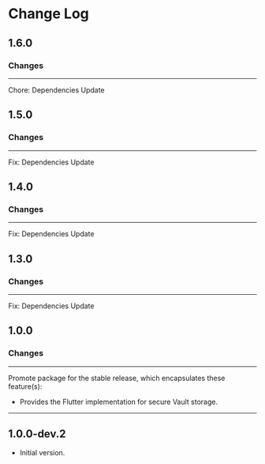 # Change Log

## 1.6.0

### Changes

---

Chore: Dependencies Update


## 1.5.0

### Changes

---

Fix: Dependencies Update


## 1.4.0

### Changes

---

Fix: Dependencies Update

## 1.3.0

### Changes

---

Fix: Dependencies Update

## 1.0.0

### Changes

---

Promote package for the stable release, which encapsulates these feature(s):

* Provides the Flutter implementation for secure Vault storage.

---

## 1.0.0-dev.2

- Initial version.

